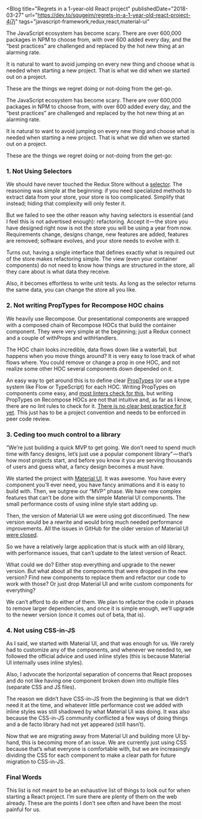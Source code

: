 <Blog
  title="Regrets in a 1-year-old React project"
  publishedDate="2018-03-27"
  url="https://dev.to/squgeim/regrets-in-a-1-year-old-react-project-4j7j"
  tags="javascript-framework,redux,react,material-ui"
>
The JavaScript ecosystem has become scary. There are over 600,000 packages in NPM to choose from, with over 600 added every day, and the “best practices” are challenged and replaced by the hot new thing at an alarming rate.

It is natural to want to avoid jumping on every new thing and choose what is needed when starting a new project. That is what we did when we started out on a project.

These are the things we regret doing or not-doing from the get-go.
</Blog>


The JavaScript ecosystem has become scary. There are over 600,000 packages in NPM to choose from, with over 600 added every day, and the “best practices” are challenged and replaced by the hot new thing at an alarming rate.

It is natural to want to avoid jumping on every new thing and choose what is needed when starting a new project. That is what we did when we started out on a project.

These are the things we regret doing or not-doing from the get-go:

### **1. Not Using Selectors**

We should have never touched the Redux Store without a [selector](https://stackoverflow.com/questions/38674200/what-are-selectors-in-redux). The reasoning was simple at the beginning: if you need specialized methods to extract data from your store, your store is too complicated. Simplify that instead; hiding that complexity will only fester it.

But we failed to see the other reason why having selectors is essential (and I feel this is not advertised enough): refactoring. Accept it — the store you have designed right now is not the store you will be using a year from now. Requirements change, designs change, new features are added, features are removed; software evolves, and your store needs to evolve with it.

Turns out, having a single interface that defines exactly what is required out of the store makes refactoring simple. The view (even your container components) do not need to know how things are structured in the store, all they care about is what data they receive.

Also, it becomes effortless to write unit tests. As long as the selector returns the same data, you can change the store all you like.

### **2. Not writing PropTypes for Recompose HOC chains**

We heavily use Recompose. Our presentational components are wrapped with a composed chain of Recompose HOCs that build the container component. They were very simple at the beginning; just a Redux connect and a couple of withProps and withHandlers.

The HOC chain looks incredible, data flows down like a waterfall, but happens when you move things around? It is very easy to lose track of what flows where. You could remove or change a prop in one HOC, and not realize some other HOC several components down depended on it.

An easy way to get around this is to define clear [PropTypes](https://reactjs.org/docs/typechecking-with-proptypes.html) (or use a type system like Flow or TypeScript) for each HOC. Writing PropTypes on components come easy, and [most linters check for this](https://github.com/yannickcr/eslint-plugin-react), but writing PropTypes on Recompose HOCs are not that intuitive and, as far as I know, there are no lint rules to check for it. [There is no clear best practice for it yet](https://github.com/acdlite/recompose/issues/592). This just has to be a project convention and needs to be enforced in peer code review.

### **3. Ceding too much control to a library**

“We’re just building a quick MVP to get going. We don’t need to spend much time with fancy designs, let’s just use a popular component library” — that’s how most projects start, and before you know it you are serving thousands of users and guess what, a fancy design becomes a must have.

We started the project with [Material UI](http://www.material-ui.com/#/). It was awesome. You have every component you’ll ever need, you have fancy animations and it is easy to build with. Then, we outgrew our “MVP” phase. We have new complex features that can’t be done with the simple Material UI components. The small performance costs of using inline style start adding up.

Then, the version of Material UI we were using got discontinued. The new version would be a rewrite and would bring much needed performance improvements. All the issues in GitHub for the older version of Material UI [were closed](https://github.com/mui-org/material-ui/issues?q=label%3Av0.x+is%3Aclosed).

So we have a relatively large application that is stuck with an old library, with performance issues, that can’t update to the latest version of React.

What could we do? Either stop everything and upgrade to the newer version. But what about all the components that were dropped in the new version? Find new components to replace them and refactor our code to work with those? Or just drop Material UI and write custom components for everything?

We can’t afford to do either of them. We plan to refactor the code in phases to remove larger dependencies, and once it is simple enough, we’ll upgrade to the newer version (once it comes out of beta, that is).

### **4. Not using CSS-in-JS**

As I said, we started with Material UI, and that was enough for us. We rarely had to customize any of the components, and whenever we needed to, we followed the official advice and used inline styles (this is because Material UI internally uses inline styles).

Also, I advocate the horizontal separation of concerns that React proposes and do not like having one component broken down into multiple files (separate CSS and JS files).

The reason we didn’t have CSS-in-JS from the beginning is that we didn’t need it at the time, and whatever little performance cost we added with inline styles was still shadowed by what Material UI was doing. It was also because the CSS-in-JS community conflicted a few ways of doing things and a de facto library had not yet appeared (still hasn’t).

Now that we are migrating away from Material UI and building more UI by-hand, this is becoming more of an issue. We are currently just using CSS because that’s what everyone is comfortable with, but we are increasingly dividing the CSS for each component to make a clear path for future migration to CSS-in-JS.

### Final Words

This list is not meant to be an exhaustive list of things to look out for when starting a React project. I’m sure there are plenty of them on the web already. These are the points I don’t see often and have been the most painful for us.
